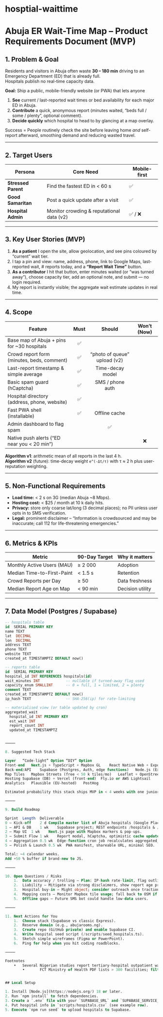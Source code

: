 # hosptial-waittime

# Abuja ER Wait-Time Map – Product Requirements Document (MVP)

## 1. Problem & Goal
Residents and visitors in Abuja often waste **30 – 180 min** driving to an Emergency Department (ED) that is already full.  
Hospitals publish no real-time capacity data.

**Goal:** Ship a public, mobile-friendly website (or PWA) that lets anyone

1. **See** current / last-reported wait times or bed availability for each major ED in Abuja.  
2. **Contribute** a quick, anonymous report (minutes waited, “beds full / some / plenty”, optional comment).  
3. **Decide quickly** which hospital to head to by glancing at a map overlay.

Success = People routinely check the site before leaving home *and* self-report afterward, smoothing demand and reducing wasted travel.

---

## 2. Target Users

| Persona          | Core Need                                      | Mobile-first |
|------------------|------------------------------------------------|--------------|
| **Stressed Parent** | Find the fastest ED in \< 60 s                | ✅           |
| **Good Samaritan**  | Post a quick update after a visit            | ✅           |
| **Hospital Admin**  | Monitor crowding & reputational data (v2)    | ✅ / ❌      |

---

## 3. Key User Stories (MVP)

1. **As a patient** I open the site, allow geolocation, and see pins coloured by “current” wait tier.  
2. I tap a pin and view: name, address, phone, link to Google Maps, last-reported wait, # reports today, and a **“Report Wait Time”** button.  
3. **As a contributor** I hit that button, enter minutes waited (or “was turned away”), choose capacity tier, add an optional note, and submit — no login required.  
4. My report is instantly visible; the aggregate wait estimate updates in real time.

---

## 4. Scope

| Feature | **Must** | **Should** | **Won’t (Now)** |
|---------|:--------:|:----------:|:---------------:|
| Base map of Abuja + pins for ~30 hospitals | ✅ | | |
| Crowd report form (minutes, beds, comment) | ✅ | “photo of queue” upload (v2) | |
| Last-report timestamp & simple average | ✅ | Time-decay model | |
| Basic spam guard (hCaptcha) | ✅ | SMS / phone auth | |
| Hospital directory (address, phone, website) | ✅ | | |
| Fast PWA shell (installable) | ✅ | Offline cache | |
| Admin dashboard to flag spam | | ✅ | |
| Native push alerts (“ED near you \< 20 min”) | | | ❌ |

**Algorithm v1**: arithmetic mean of all reports in the last 4 h.  
**Algorithm v2** (future): time-decay weight `e^(-Δt/τ)` with τ ≈ 2 h plus user-reputation weighting.

---

## 5. Non-Functional Requirements

* **Load time:** \< 2 s on 3G (median Abuja ~8 Mbps).  
* **Hosting cost:** \< $25 / month at 10 k daily hits.  
* **Privacy:** store only coarse lat/long (3 decimal places); no PII unless user opts in to SMS verification.  
* **Legal:** prominent disclaimer – “Information is crowdsourced and may be inaccurate; call 112 for life-threatening emergencies.”

---

## 6. Metrics & KPIs

| Metric                       | 90-Day Target | Why it matters |
|------------------------------|---------------|----------------|
| Monthly Active Users (MAU)   | ≥ 2 000       | Adoption       |
| Median Time-to-First-Paint   | \< 1.5 s      | Retention      |
| Crowd Reports per Day        | ≥ 50          | Data freshness |
| Median Report Age on Map     | \< 90 min     | Decision utility |

---

## 7. Data Model (Postgres / Supabase)

```sql
-- hospitals table
id  SERIAL PRIMARY KEY
name TEXT
lat  DECIMAL
lon  DECIMAL
address TEXT
phone TEXT
website TEXT
created_at TIMESTAMPTZ DEFAULT now()

-- reports table
id  SERIAL PRIMARY KEY
hospital_id INT REFERENCES hospitals(id)
wait_minutes INT            -- nullable if turned-away flag used
capacity_enum SMALLINT      -- 0 = full, 1 = limited, 2 = plenty
comment TEXT
created_at TIMESTAMPTZ DEFAULT now()
ip_hash TEXT                -- SHA-256(ip) for rate-limiting

-- materialised view (or table updated by cron)
aggregated_wait
  hospital_id INT PRIMARY KEY
  est_wait INT
  report_count INT
  updated_at TIMESTAMPTZ


⸻

8. Suggested Tech Stack

Layer	“Code-light” Option	“DIY” Option
Front-end	Next.js + TypeScript + Mapbox GL	React Native Web + Expo
Back-end/API	Supabase (Postgres, Auth, edge functions)	Node.js (Express) + PostgreSQL
Map Tiles	Mapbox Streets (free < 50 k tiles/mo)	Leaflet + OpenStreetMap
Hosting	Supabase (DB) + Vercel (front-end)	Fly.io or AWS Lightsail
Analytics	Plausible (EU-hosted)	PostHog

Estimated probability this stack ships MVP in < 4 weeks with one junior developer: ~70 %.

⸻

9. Build Roadmap

Sprint	Length	Deliverable
0 – Kick-off	2 d	Compile master list of Abuja hospitals (Google Places → CSV → DB).
1 – API & DB	1 wk	Supabase project; REST endpoints /hospitals & /reports.
2 – Map UI	1 wk	Next.js page with Mapbox markers & pop-ups.
3 – Submit Flow	1 wk	Report modal, hCaptcha, optimistic cache update.
4 – Aggregation	0.5 wk	Edge-function cron job recalculates aggregated_wait every 15 min.
5 – Polish & Launch	0.5 wk	PWA manifest, shareable URL, minimal SEO.

Total: ~4 calendar weeks.
Add +50 % buffer if brand-new to JS.

⸻

10. Open Questions / Risks
	1.	Data accuracy / trolling — Plan: IP-hash rate-limit, flag outliers >\ 4σ, lightweight moderation queue.
	2.	Liability — Mitigate via strong disclaimers, show report age prominently.
	3.	Hospital buy-in — Might object; consider outreach once traction proven.
	4.	Mapping costs — Monitor Mapbox tile usage; fall back to OSM if needed.
	5.	Offline gaps — Future SMS bot could handle low-data users.

⸻

11. Next Actions for You
	1.	Choose stack (Supabase vs classic Express).
	2.	Reserve domain (e.g., abujarooms.ng).
	3.	Create repo (GitHub private) and enable Supabase CI.
	4.	Write hospital seed script (/scripts/seed_hospitals.ts).
	5.	Sketch simple wireframes (Figma or PowerPoint).
	6.	Ping for help when you hit coding roadblocks.

⸻

Footnotes
	•	Several Nigerian studies report tertiary-hospital outpatient waits of 60 – 160 min; ample head-room for improvement.
        •       FCT Ministry of Health PDF lists > 300 facilities; filter to ≈ 30 with 24 h ED service for launch.


## Local Setup

1. Install [Node.js](https://nodejs.org/) 18 or later.
2. Run `npm install` to fetch dependencies.
3. Create a `.env` file with your `SUPABASE_URL` and `SUPABASE_SERVICE_ROLE_KEY`.
4. Put hospital info in `scripts/hospitals.csv` (see example row).
5. Execute `npm run seed` to upload hospitals to Supabase.
